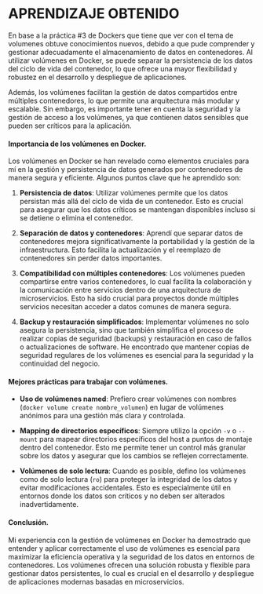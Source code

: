 # APRENDIZAJE OBTENIDO

En base a la práctica #3 de Dockers que tiene que ver con el tema de volumenes obtuve conocimientos nuevos, debido a que pude comprender y gestionar adecuadamente el almacenamiento de datos en contenedores. Al utilizar volúmenes en Docker, se puede separar la persistencia de los datos del ciclo de vida del contenedor, lo que ofrece una mayor flexibilidad y robustez en el desarrollo y despliegue de aplicaciones.

Además, los volúmenes facilitan la gestión de datos compartidos entre múltiples contenedores, lo que permite una arquitectura más modular y escalable. Sin embargo, es importante tener en cuenta la seguridad y la gestión de acceso a los volúmenes, ya que contienen datos sensibles que pueden ser críticos para la aplicación.

#### Importancia de los volúmenes en Docker.

Los volúmenes en Docker se han revelado como elementos cruciales para mí en la gestión y persistencia de datos generados por contenedores de manera segura y eficiente. Algunos puntos clave que he aprendido son:

1. **Persistencia de datos**: Utilizar volúmenes permite que los datos persistan más allá del ciclo de vida de un contenedor. Esto es crucial para asegurar que los datos críticos se mantengan disponibles incluso si se detiene o elimina el contenedor.

2. **Separación de datos y contenedores**: Aprendí que separar datos de contenedores mejora significativamente la portabilidad y la gestión de la infraestructura. Esto facilita la actualización y el reemplazo de contenedores sin perder datos importantes.

3. **Compatibilidad con múltiples contenedores**: Los volúmenes pueden compartirse entre varios contenedores, lo cual facilita la colaboración y la comunicación entre servicios dentro de una arquitectura de microservicios. Esto ha sido crucial para proyectos donde múltiples servicios necesitan acceder a datos comunes de manera segura.

4. **Backup y restauración simplificados**: Implementar volúmenes no solo asegura la persistencia, sino que también simplifica el proceso de realizar copias de seguridad (backups) y restauración en caso de fallos o actualizaciones de software. He encontrado que mantener copias de seguridad regulares de los volúmenes es esencial para la seguridad y la continuidad del negocio.

#### Mejores prácticas para trabajar con volúmenes.

- **Uso de volúmenes named**: Prefiero crear volúmenes con nombres (`docker volume create nombre_volumen`) en lugar de volúmenes anónimos para una gestión más clara y controlada.

- **Mapping de directorios específicos**: Siempre utilizo la opción `-v` o `--mount` para mapear directorios específicos del host a puntos de montaje dentro del contenedor. Esto me permite tener un control más granular sobre los datos y asegurar que los cambios se reflejen correctamente.

- **Volúmenes de solo lectura**: Cuando es posible, defino los volúmenes como de solo lectura (`ro`) para proteger la integridad de los datos y evitar modificaciones accidentales. Esto es especialmente útil en entornos donde los datos son críticos y no deben ser alterados inadvertidamente.


#### Conclusión.

Mi experiencia con la gestión de volúmenes en Docker ha demostrado que entender y aplicar correctamente el uso de volúmenes es esencial para maximizar la eficiencia operativa y la seguridad de los datos en entornos de contenedores. Los volúmenes ofrecen una solución robusta y flexible para gestionar datos persistentes, lo cual es crucial en el desarrollo y despliegue de aplicaciones modernas basadas en microservicios.

